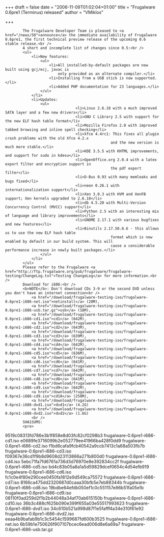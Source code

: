 
+++
draft = false
date = "2006-11-09T01:02:04+01:00"
title = "Frugalware 0.6pre1 (Terminus) released"
author = "VMiklos"

+++

            The Frugalware Developer Team is pleased to <a href="/news/50">announce</a> the immediate availability of Frugalware 0.6pre1, the first technical preview release of the upcoming 0.6 stable release.<br />
            A short and incomplete list of changes since 0.5:<br />
            <ul>
                <li>New features:
                    <ul>
                        <li>All installed-by-default packages are now built using gcj/ecj, javac is
                            only provided as an alternate compiler.</li>
                        <li>Installing from a USB stick is now supported.</li>
                        <li>Added PHP documentation for 23 languages.</li>
                    </ul>
                </li>
                <li>Updates:
                    <ul>
                                    <li>Linux 2.6.18 with a much improved SATA layer and a few new drivers</li>
                                    <li>GNU C Library 2.5 with support for the new ELF hash table format</li>
                                    <li>Mozilla Firefox 2.0 with improved tabbed browsing and inline spell checking</li>
                                    <li>Xfce 4.4rc1: This fixes all plugin crash problems with the old Xfce 4.2.x
                                                    and the new version is much more stable.</li>
                                    <li>KDE 3.5.5 with KHTML improvements, and support for sudo in kdesu</li>
                                    <li>OpenOffice.org 2.0.4 with a latex export filter and encryption support in
                                                    the pdf export filter</li>
                                    <li>D-Bus 0.93 with many memleaks and bugs fixed</li>
                                    <li>neon 0.26.1 with internationalization support</li>
                                    <li>Xen 3.0.3 with HVM and XenFB support; Xen kernels upgraded to 2.6.18</li>
                                    <li>db 4.5.20 with Multi-Version Concurrency Control (MVCC) support</li>
                                    <li>Python 2.5 with an interesting mix of language and library improvements</li>
                                    <li>GNOME 2.17.1 with various bugfixes and new features</li>
                                    <li>Binutils 2.17.50.0.6 - this allows us to use the new ELF hash table
                                                    format which is now enabled by default in our build system. This will
                                                    cause a considerable performance increase in newly built packages.</li>
                    </ul>
                </li>
            </ul>
            Please refer to the Frugalware <a href="http://ftp.frugalware.org/pub/frugalware/frugalware-testing/ChangeLog.txt">Testing ChangeLog</a> for more information.<br />
            Download for i686:<br />
            <b>NOTE</b>: Don't download CDs 3-9 or the second DVD unless you don't have an internet connection<br />
                <a href="/download/frugalware-testing-iso/frugalware-0.6pre1-i686-net.iso">netinstall</a> (20M),
                <a href="/download/frugalware-testing-iso/frugalware-0.6pre1-i686-usb.tar.gz">usb</a> (18M),
                <a href="/download/frugalware-testing-iso/frugalware-0.6pre1-i686-cd1.iso">cd1</a> (642M),
                <a href="/download/frugalware-testing-iso/frugalware-0.6pre1-i686-cd2.iso">cd2</a> (643M),
                <a href="/download/frugalware-testing-iso/frugalware-0.6pre1-i686-cd3.iso">cd3</a> (639M),
                <a href="/download/frugalware-testing-iso/frugalware-0.6pre1-i686-cd4.iso">cd4</a> (642M),
                <a href="/download/frugalware-testing-iso/frugalware-0.6pre1-i686-cd5.iso">cd5</a> (636M),
                <a href="/download/frugalware-testing-iso/frugalware-0.6pre1-i686-cd6.iso">cd6</a> (641M),
                <a href="/download/frugalware-testing-iso/frugalware-0.6pre1-i686-cd7.iso">cd7</a> (642M),
                <a href="/download/frugalware-testing-iso/frugalware-0.6pre1-i686-cd8.iso">cd8</a> (641M),
                <a href="/download/frugalware-testing-iso/frugalware-0.6pre1-i686-cd9.iso">cd9</a> (642M),
                <a href="/download/frugalware-testing-iso/frugalware-0.6pre1-i686-cd9.iso">cd10</a> (250M),
                <a href="/download/frugalware-testing-iso/frugalware-0.6pre1-i686-dvd1.iso">dvd1</a> (4.2G)
                <a href="/download/frugalware-testing-iso/frugalware-0.6pre1-i686-dvd2.iso">dvd2</a> (1.6G)
                <br />
            SHA1SUMS:
            <pre>
9519c08313fd786e3b1f858e8d03fc82cf0298b3  frugalware-0.6pre1-i686-cd1.iso
e0689fe3716099b2e052779ee41966ba428f0dd9  frugalware-0.6pre1-i686-cd2.iso
f1bd6cafa9fcb40542a9ccb7413c1a68a503fb7b  frugalware-0.6pre1-i686-cd3.iso
f09367e36cd1f9b8d9608d23113866a271b800d0  frugalware-0.6pre1-i686-cd4.iso
5ebc71fa7fd6761a736d3d76970e8e392834cc2f  frugalware-0.6pre1-i686-cd5.iso
bd4c83b05a8a1a5d59829dcef0654c4d54efb919  frugalware-0.6pre1-i686-cd6.iso
fc1c0e4f80e290cee0450fa1812e9d549ca75572  frugalware-0.6pre1-i686-cd7.iso
8166ca475dd2320687d0caaa30bfb5e7eb88344b  frugalware-0.6pre1-i686-cd8.iso
19bdbe64efdb050ef1c0c551157e86b51fa05e1b  frugalware-0.6pre1-i686-cd9.iso
08110f0ad259d2f1b2b44048a34af70ab615150b  frugalware-0.6pre1-i686-cd10.iso
36b3c488cf625b090e399f655a03e55517993623  frugalware-0.6pre1-i686-dvd1.iso
34c610b521a998d87f1e5fafff4a34e310f61e92  frugalware-0.6pre1-i686-dvd2.iso
eeaa4b9bafab9b1c3c5454c1599687fd600b3525  frugalware-0.6pre1-i686-net.iso
6b59b1e750626f907107bcec6ead006d8e6a69a7  frugalware-0.6pre1-i686-usb.tar.gz
            </pre>
            
        